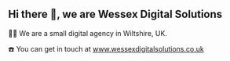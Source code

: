 ## Hi there 👋, we are Wessex Digital Solutions

🙋‍♀️ We are a small digital agency in Wiltshire, UK.

☎️ You can get in touch at www.wessexdigitalsolutions.co.uk

<!--

**Here are some ideas to get you started:**

🙋‍♀️ A short introduction - what is your organization all about?
🌈 Contribution guidelines - how can the community get involved?
👩‍💻 Useful resources - where can the community find your docs? Is there anything else the community should know?
🍿 Fun facts - what does your team eat for breakfast?
🧙 Remember, you can do mighty things with the power of [Markdown](https://guides.github.com/features/mastering-markdown/)
-->
